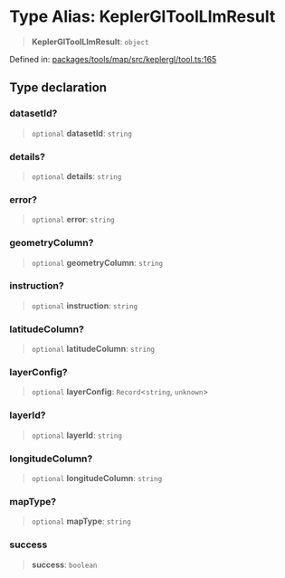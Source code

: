 # Type Alias: KeplerGlToolLlmResult

> **KeplerGlToolLlmResult**: `object`

Defined in: [packages/tools/map/src/keplergl/tool.ts:165](https://github.com/GeoDaCenter/openassistant/blob/bc4037be52d89829440fcc4aaa1010be73719d16/packages/tools/map/src/keplergl/tool.ts#L165)

## Type declaration

### datasetId?

> `optional` **datasetId**: `string`

### details?

> `optional` **details**: `string`

### error?

> `optional` **error**: `string`

### geometryColumn?

> `optional` **geometryColumn**: `string`

### instruction?

> `optional` **instruction**: `string`

### latitudeColumn?

> `optional` **latitudeColumn**: `string`

### layerConfig?

> `optional` **layerConfig**: `Record`\<`string`, `unknown`\>

### layerId?

> `optional` **layerId**: `string`

### longitudeColumn?

> `optional` **longitudeColumn**: `string`

### mapType?

> `optional` **mapType**: `string`

### success

> **success**: `boolean`
